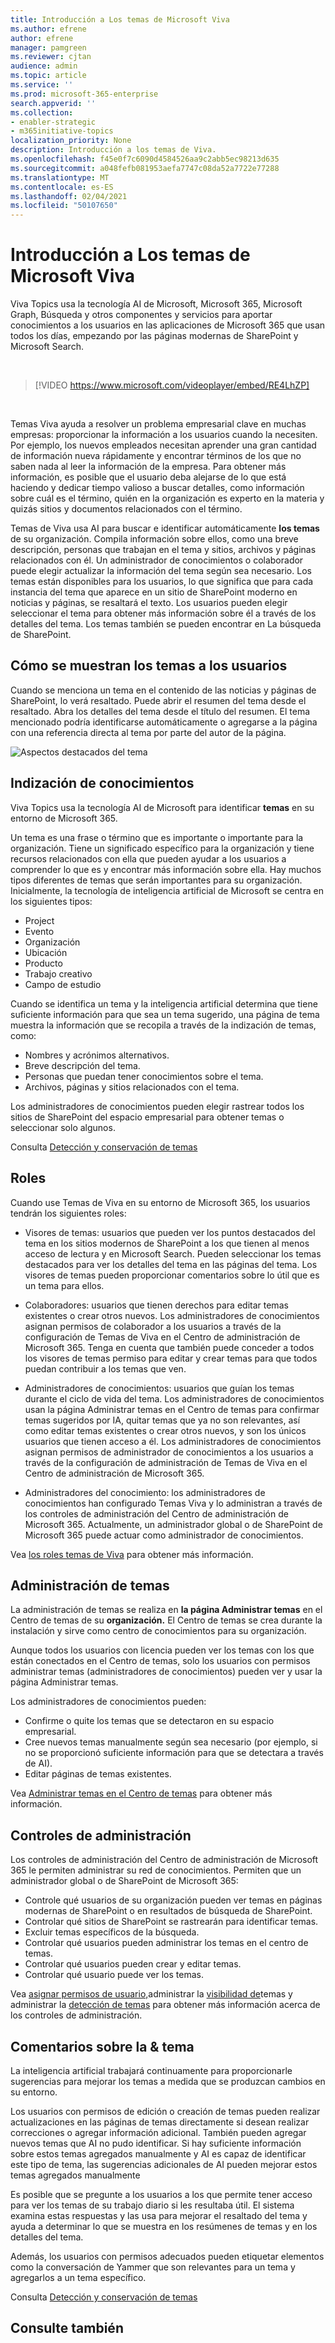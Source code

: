 ```yaml
---
title: Introducción a Los temas de Microsoft Viva
ms.author: efrene
author: efrene
manager: pamgreen
ms.reviewer: cjtan
audience: admin
ms.topic: article
ms.service: ''
ms.prod: microsoft-365-enterprise
search.appverid: ''
ms.collection:
- enabler-strategic
- m365initiative-topics
localization_priority: None
description: Introducción a los temas de Viva.
ms.openlocfilehash: f45e0f7c6090d4584526aa9c2abb5ec98213d635
ms.sourcegitcommit: a048fefb081953aefa7747c08da52a7722e77288
ms.translationtype: MT
ms.contentlocale: es-ES
ms.lasthandoff: 02/04/2021
ms.locfileid: "50107650"
---
```

# <a name="microsoft-viva-topics-overview"></a>Introducción a Los temas de Microsoft Viva 

Viva Topics usa la tecnología AI de Microsoft, Microsoft 365, Microsoft Graph, Búsqueda y otros componentes y servicios para aportar conocimientos a los usuarios en las aplicaciones de Microsoft 365 que usan todos los días, empezando por las páginas modernas de SharePoint y Microsoft Search.

</br>

> [!VIDEO https://www.microsoft.com/videoplayer/embed/RE4LhZP]  

</br>

Temas Viva ayuda a resolver un problema empresarial clave en muchas empresas: proporcionar la información a los usuarios cuando la necesiten. Por ejemplo, los nuevos empleados necesitan aprender una gran cantidad de información nueva rápidamente y encontrar términos de los que no saben nada al leer la información de la empresa. Para obtener más información, es posible que el usuario deba alejarse de lo que está haciendo y dedicar tiempo valioso a buscar detalles, como información sobre cuál es el término, quién en la organización es experto en la materia y quizás sitios y documentos relacionados con el término.

Temas de Viva usa AI para buscar e identificar automáticamente **los temas** de su organización. Compila información sobre ellos, como una breve descripción, personas que trabajan en el tema y sitios, archivos y páginas relacionados con él. Un administrador de conocimientos o colaborador puede elegir actualizar la información del tema según sea necesario. Los temas están disponibles para los usuarios, lo que significa que para cada instancia del tema que aparece en un sitio de SharePoint moderno en noticias y páginas, se resaltará el texto. Los usuarios pueden elegir seleccionar el tema para obtener más información sobre él a través de los detalles del tema. Los temas también se pueden encontrar en La búsqueda de SharePoint.


## <a name="how-topics-are-displayed-to-users"></a>Cómo se muestran los temas a los usuarios

Cuando se menciona un tema en el contenido de las noticias y páginas de SharePoint, lo verá resaltado. Puede abrir el resumen del tema desde el resaltado. Abra los detalles del tema desde el título del resumen. El tema mencionado podría identificarse automáticamente o agregarse a la página con una referencia directa al tema por parte del autor de la página. 

   ![Aspectos destacados del tema](../media/knowledge-management/saturn.png) </br> 


## <a name="knowledge-indexing"></a>Indización de conocimientos

Viva Topics usa la tecnología AI de Microsoft para identificar **temas** en su entorno de Microsoft 365.

Un tema es una frase o término que es importante o importante para la organización. Tiene un significado específico para la organización y tiene recursos relacionados con ella que pueden ayudar a los usuarios a comprender lo que es y encontrar más información sobre ella. Hay muchos tipos diferentes de temas que serán importantes para su organización. Inicialmente, la tecnología de inteligencia artificial de Microsoft se centra en los siguientes tipos:
- Project
- Evento
- Organización
- Ubicación
- Producto
- Trabajo creativo
- Campo de estudio


Cuando se identifica un tema y la inteligencia artificial determina que tiene  suficiente información para que sea un tema sugerido, una página de tema muestra la información que se recopila a través de la indización de temas, como:

- Nombres y acrónimos alternativos.
- Breve descripción del tema.
- Personas que puedan tener conocimientos sobre el tema.
- Archivos, páginas y sitios relacionados con el tema.

Los administradores de conocimientos pueden elegir rastrear todos los sitios de SharePoint del espacio empresarial para obtener temas o seleccionar solo algunos.

Consulta [Detección y conservación de temas](https://docs.microsoft.com/microsoft-365/knowledge/topic-experiences-discovery-curation)

## <a name="roles"></a>Roles

Cuando use Temas de Viva en su entorno de Microsoft 365, los usuarios tendrán los siguientes roles:

- Visores de temas: usuarios que pueden ver los puntos destacados del tema en los sitios modernos de SharePoint a los que tienen al menos acceso de lectura y en Microsoft Search.  Pueden seleccionar los temas destacados para ver los detalles del tema en las páginas del tema. Los visores de temas pueden proporcionar comentarios sobre lo útil que es un tema para ellos.

- Colaboradores: usuarios que tienen derechos para editar temas existentes o crear otros nuevos. Los administradores de conocimientos asignan permisos de colaborador a los usuarios a través de la configuración de Temas de Viva en el Centro de administración de Microsoft 365. Tenga en cuenta que también puede conceder a todos los visores de temas permiso para editar y crear temas para que todos puedan contribuir a los temas que ven.

- Administradores de conocimientos: usuarios que guían los temas durante el ciclo de vida del tema. Los administradores  de conocimientos usan la página Administrar temas en el Centro de temas para confirmar temas sugeridos por IA, quitar temas que ya no son relevantes, así como editar temas existentes o crear otros nuevos, y son los únicos usuarios que tienen acceso a él. Los administradores de conocimientos asignan permisos de administrador de conocimientos a los usuarios a través de la configuración de administración de Temas de Viva en el Centro de administración de Microsoft 365. 

- Administradores del conocimiento: los administradores de conocimientos han configurado Temas Viva y lo administran a través de los controles de administración del Centro de administración de Microsoft 365. Actualmente, un administrador global o de SharePoint de Microsoft 365 puede actuar como administrador de conocimientos.

Vea [los roles temas de Viva](topic-experiences-roles.md) para obtener más información.

## <a name="topic-management"></a>Administración de temas

La administración de temas se realiza en **la página Administrar temas** en el Centro de temas de su **organización.** El Centro de temas se crea durante la instalación y sirve como centro de conocimientos para su organización. 

Aunque todos los usuarios con licencia pueden ver los temas  con los que están conectados en el Centro de temas, solo los usuarios con permisos administrar temas (administradores de conocimientos) pueden ver y usar la página Administrar temas.

Los administradores de conocimientos pueden:

- Confirme o quite los temas que se detectaron en su espacio empresarial.
- Cree nuevos temas manualmente según sea necesario (por ejemplo, si no se proporcionó suficiente información para que se detectara a través de AI).
- Editar páginas de temas existentes.</br>

Vea [Administrar temas en el Centro de temas](manage-topics.md) para obtener más información.  


## <a name="admin-controls"></a>Controles de administración

Los controles de administración del Centro de administración de Microsoft 365 le permiten administrar su red de conocimientos. Permiten que un administrador global o de SharePoint de Microsoft 365:

- Controle qué usuarios de su organización pueden ver temas en páginas modernas de SharePoint o en resultados de búsqueda de SharePoint.
- Controlar qué sitios de SharePoint se rastrearán para identificar temas.
- Excluir temas específicos de la búsqueda.
- Controlar qué usuarios pueden administrar los temas en el centro de temas.
- Controlar qué usuarios pueden crear y editar temas.
- Controlar qué usuario puede ver los temas.

Vea [asignar permisos de usuario,](https://docs.microsoft.com/microsoft-365/knowledge/plan-topic-experiences#user-permissions)administrar la [visibilidad de](https://docs.microsoft.com/microsoft-365/knowledge/topic-experiences-knowledge-rules)temas y administrar la [detección de temas](https://docs.microsoft.com/microsoft-365/knowledge/topic-experiences-discovery) para obtener más información acerca de los controles de administración.

## <a name="topic-curation--feedback"></a>Comentarios sobre la & tema

La inteligencia artificial trabajará continuamente para proporcionarle sugerencias para mejorar los temas a medida que se produzcan cambios en su entorno. 

Los usuarios con permisos de edición o creación de temas pueden realizar actualizaciones en las páginas de temas directamente si desean realizar correcciones o agregar información adicional. También pueden agregar nuevos temas que AI no pudo identificar. Si hay suficiente información sobre estos temas agregados manualmente y AI es capaz de identificar este tipo de tema, las sugerencias adicionales de AI pueden mejorar estos temas agregados manualmente 

Es posible que se pregunte a los usuarios a los que permite tener acceso para ver los temas de su trabajo diario si les resultaba útil. El sistema examina estas respuestas y las usa para mejorar el resaltado del tema y ayuda a determinar lo que se muestra en los resúmenes de temas y en los detalles del tema.

Además, los usuarios con permisos adecuados pueden etiquetar elementos como la conversación de Yammer que son relevantes para un tema y agregarlos a un tema específico. 

Consulta [Detección y conservación de temas](https://docs.microsoft.com/microsoft-365/knowledge/topic-experiences-discovery-curation)


## <a name="see-also"></a>Consulte también


